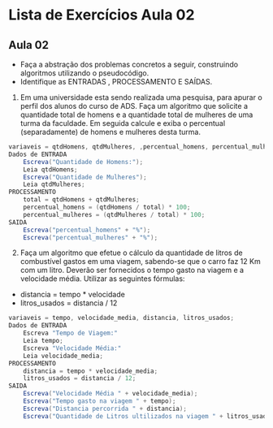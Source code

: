 # Lista de Exercícios Aula 02 #

## Aula 02 ##

 + Faça a abstração dos problemas concretos a seguir, construindo algoritmos utilizando o pseudocódigo.
 + Identifique as ENTRADAS , PROCESSAMENTO E SAÍDAS.

1. Em uma universidade esta sendo realizada uma pesquisa, para apurar o perfil dos alunos do curso de ADS. Faça um algoritmo que solicite a quantidade total de homens e a quantidade total de mulheres de uma turma da faculdade. Em seguida calcule e exiba o percentual (separadamente) de homens e mulheres desta turma.


```java
variaveis = qtdHomens, qtdMulheres, ,percentual_homens, percentual_mulheres, total;
Dados de ENTRADA
	Escreva("Quantidade de Homens:");
	Leia qtdHomens;
	Escreva("Quantidade de Mulheres");
	Leia qtdMulheres;
PROCESSAMENTO
	total = qtdHomens + qtdMulheres;
	percentual_homens = (qtdHomens / total) * 100;
	percentual_mulheres = (qtdMulheres / total) * 100;
SAIDA
	Escreva("percentual_homens" + "%");
	Escreva("percentual_mulheres" + "%");
```

2. Faça um algoritmo que efetue o cálculo da quantidade de litros de combustível gastos em uma viagem, sabendo-se que o carro faz 12 Km com um litro. Deverão ser fornecidos o tempo gasto na viagem e a velocidade média. Utilizar as seguintes fórmulas:
 * distancia = tempo * velocidade
 * litros_usados = distancia / 12

```java
variaveis = tempo, velocidade_media, distancia, litros_usados;
Dados de ENTRADA
	Escreva "Tempo de Viagem:"
	Leia tempo;
	Escreva "Velocidade Média:"
	Leia velocidade_media;
PROCESSAMENTO
	distancia = tempo * velocidade_media;
	litros_usados = distancia / 12;
SAIDA
	Escreva("Velocidade Média " + velocidade_media);
	Escreva("Tempo gasto na viagem " + tempo);
	Escreva("Distancia percorrida " + distancia);
	Escreva("Quantidade de Litros ultilizados na viagem " + litros_usados);
```